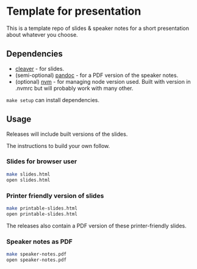 # Template for presentation

This is a template repo of slides & speaker notes for a short presentation about whatever you choose.

## Dependencies

* [cleaver](https://github.com/jdan/cleaver) - for slides.
* (semi-optional) [pandoc](https://pandoc.org/) - for a PDF version of the speaker notes.
* (optional) [nvm](https://github.com/nvm-sh/nvm) - for managing node version used. Built with version in .nvmrc but will probably work with many other.

`make setup` can install dependencies.

## Usage

Releases will include built versions of the slides.

The instructions to build your own follow.

### Slides for browser user
```bash
make slides.html
open slides.html
```

### Printer friendly version of slides
```bash
make printable-slides.html
open printable-slides.html
```
The releases also contain a PDF version of these printer-friendly slides.

### Speaker notes as PDF
```bash
make speaker-notes.pdf
open speaker-notes.pdf
```
